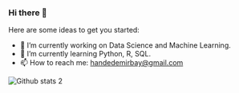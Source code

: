### Hi there 👋

Here are some ideas to get you started:

- 🔭 I’m currently working on Data Science and Machine Learning.
- 🌱 I’m currently learning Python, R, SQL.
- 📫 How to reach me: handedemirbay@gmail.com



![Github stats 2](https://github-readme-stats.vercel.app/api?username=handedemirbay&show_icons=true&theme=radical)


